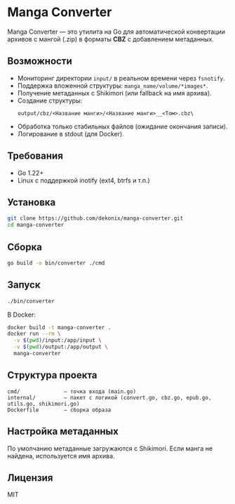 # Manga Converter

Manga Converter — это утилита на Go для автоматической конвертации архивов с мангой (.zip) в форматы **CBZ** с добавлением метаданных.

## Возможности
- Мониторинг директории `input/` в реальном времени через `fsnotify`.
- Поддержка вложенной структуры: `manga_name/volume/*images*`.
- Получение метаданных с Shikimori (или fallback на имя архива).
- Создание структуры:
  ```
  output/cbz/<Название манги>/<Название манги>__<Том>.cbz\
  ```
- Обработка только стабильных файлов (ожидание окончания записи).
- Логирование в stdout (для Docker).

## Требования
- Go 1.22+
- Linux с поддержкой inotify (ext4, btrfs и т.п.)

## Установка
```bash
git clone https://github.com/dekonix/manga-converter.git
cd manga-converter
```

## Сборка
```bash
go build -o bin/converter ./cmd
```

## Запуск
```bash
./bin/converter
```

В Docker:
```bash
docker build -t manga-converter .
docker run --rm \
  -v $(pwd)/input:/app/input \
  -v $(pwd)/output:/app/output \
  manga-converter
```

## Структура проекта
```
cmd/              — точка входа (main.go)
internal/         — пакет с логикой (convert.go, cbz.go, epub.go, utils.go, shikimori.go)
Dockerfile        — сборка образа
``` 

## Настройка метаданных
По умолчанию метаданные загружаются с Shikimori. Если манга не найдена, используется имя архива.

## Лицензия
MIT
